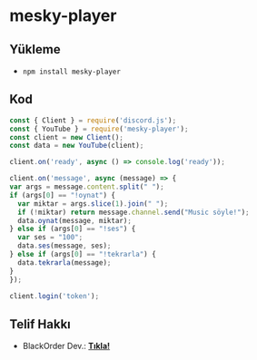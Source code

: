 # mesky-player

## Yükleme

  - `npm install mesky-player`

## Kod

  ```js
  const { Client } = require('discord.js');
const { YouTube } = require('mesky-player');
const client = new Client();
const data = new YouTube(client);

client.on('ready', async () => console.log('ready'));

client.on('message', async (message) => {
  var args = message.content.split(" ");
  if (args[0] == "!oynat") {
    var miktar = args.slice(1).join(" ");
    if (!miktar) return message.channel.send("Music söyle!");
    data.oynat(message, miktar);
  } else if (args[0] == "!ses") {
    var ses = "100";
    data.ses(message, ses);
  } else if (args[0] == "!tekrarla") {
    data.tekrarla(message);
  }
});

client.login('token');
  ```

## Telif Hakkı

  - BlackOrder Dev.: [**Tıkla!**](https://discord.gg/codeshare)

